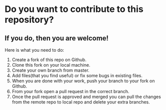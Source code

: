 # Do you want to contribute to this repository?
## If you do, then you are welcome!
Here is what you need to do:
1. Create a fork of this repo on Github.
2. Clone this fork on your local machine.  
3. Create your own branch from master.   
4. Add files(that you find useful) or fix some bugs in existing files.
5. When you are done with your work, push your branch to your fork on Github.
6. From your fork open a pull request in the correct branch. 
7. Once the pull request is approved and merged you can pull the changes from the remote repo to local repo and delete your extra branches.
